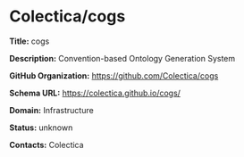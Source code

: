 # Colectica/cogs

**Title:** cogs

**Description:** Convention-based Ontology Generation System

**GitHub Organization:** https://github.com/Colectica/cogs

**Schema URL:** https://colectica.github.io/cogs/



**Domain:** Infrastructure

**Status:** unknown



**Contacts:** Colectica
